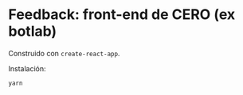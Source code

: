 # Feedback: front-end de CERO (ex botlab)

Construido con `create-react-app`.

Instalación:

```
yarn
```